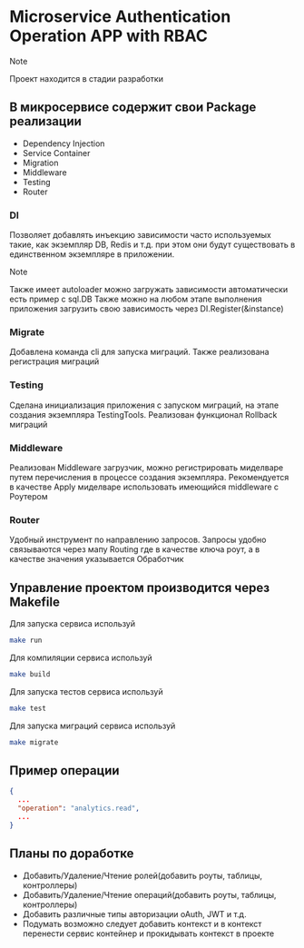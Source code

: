 # Microservice Authentication Operation APP with RBAC

> [!NOTE]
> Проект находится в стадии разработки 

## В микросервисе содержит свои Package реализации
- Dependency Injection
- Service Container
- Migration
- Middleware
- Testing
- Router

### DI
Позволяет добавлять инъекцию зависимости часто используемых такие, как экземпляр DB, Redis и т.д. при этом они будут существовать в единственном экземпляре в приложении.
> [!NOTE]
> Также имеет autoloader можно загружать зависимости автоматически есть пример с sql.DB
> Также можно на любом этапе выполнения приложения загрузить свою зависимость через DI.Register(&instance)

### Migrate
Добавлена команда cli для запуска миграций. Также реализована регистрация миграций

### Testing
Сделана инициализация приложения с запуском миграций, на этапе создания экземпляра TestingTools. Реализован функционал Rollback миграций

### Middleware 
Реализован Middleware загрузчик, можно регистрировать миделваре путем перечисления в процессе создания экземпляра. Рекомендуется в качестве Apply миделваре использовать имеющийся middleware с Роутером

### Router
Удобный инструмент по направлению запросов. Запросы удобно связываются через мапу Routing где в качестве ключа роут, а в качестве значения указывается Обработчик

## Управление проектом производится через Makefile
Для запуска сервиса используй
```bash
make run
```

Для компиляции сервиса используй
```bash
make build
```

Для запуска тестов сервиса используй
```bash
make test
```

Для запуска миграций сервиса используй
```bash
make migrate
```

## Пример операции
```json
{
  ...
  "operation": "analytics.read",
  ...
}
```

## Планы по доработке
- Добавить/Удаление/Чтение ролей(добавить роуты, таблицы, контроллеры)
- Добавить/Удаление/Чтение операций(добавить роуты, таблицы, контроллеры)
- Добавить различные типы авторизации oAuth, JWT и т.д.
- Подумать возможно следует добавить контекст и в контекст перенести сервис контейнер и прокидывать контекст в проекте